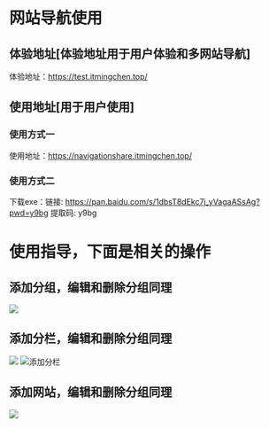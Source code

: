 # 网站导航使用

## 体验地址[体验地址用于用户体验和多网站导航]
体验地址：https://test.itmingchen.top/
## 使用地址[用于用户使用]
### 使用方式一
使用地址：https://navigationshare.itmingchen.top/
### 使用方式二
下载exe：链接: https://pan.baidu.com/s/1dbsT8dEkc7j_yVagaASsAg?pwd=y9bg 提取码: y9bg 

# 使用指导，下面是相关的操作

## 添加分组，编辑和删除分组同理

![](https://big-event-mingchen.oss-cn-hangzhou.aliyuncs.com/Blog/%E6%B7%BB%E5%8A%A0%E5%88%86%E7%BB%84.gif)

## 添加分栏，编辑和删除分组同理

![](https://big-event-mingchen.oss-cn-hangzhou.aliyuncs.com/Blog/%E6%B7%BB%E5%8A%A0%E5%88%86%E6%A0%8F.gif)
![添加分栏](https://big-event-mingchen.oss-cn-hangzhou.aliyuncs.com/Blog/%E6%B7%BB%E5%8A%A0%E5%88%86%E6%A0%8F.gif)

## 添加网站，编辑和删除分组同理

![](https://big-event-mingchen.oss-cn-hangzhou.aliyuncs.com/Blog/%E7%BC%96%E8%BE%91%E7%BD%91%E9%A1%B5.gif)
